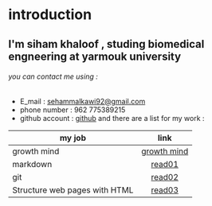 # introduction 
## I'm siham khaloof , studing biomedical engneering at yarmouk university 
###### you can contact me using :
* E_mail : sehammalkawi92@gmail.com
* phone number : 962 775389215
* github account : [github](https://github.com/sbkhaloof)
and there are a list for my work :

| my job   |    link       |
|----------|:-------------:|
|growth mind|[growth mind](https://sbkhaloof.github.io/growthmindsit/growthmind) |
| markdown |[read01](https://sbkhaloof.github.io/growthmindsit/read01)|
| git |[read02](https://sbkhaloof.github.io/growthmindsit/read02)|
| Structure web pages with HTML  |[read03]( https://sbkhaloof.github.io/growthmindsit/read03)     |
